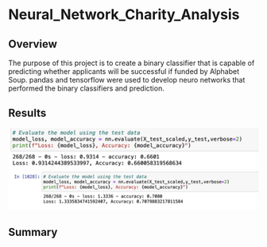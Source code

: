 # Neural_Network_Charity_Analysis
## Overview
The purpose of this project is to create a binary classifier that is capable of predicting whether applicants will be successful if funded by Alphabet Soup.
pandas and tensorflow were used to develop neuro networks that performed the binary classifiers and prediction.
## Results
![neural_1.pn](neural_1.png)
![neural_2.png](neural_2.png)

## Summary
